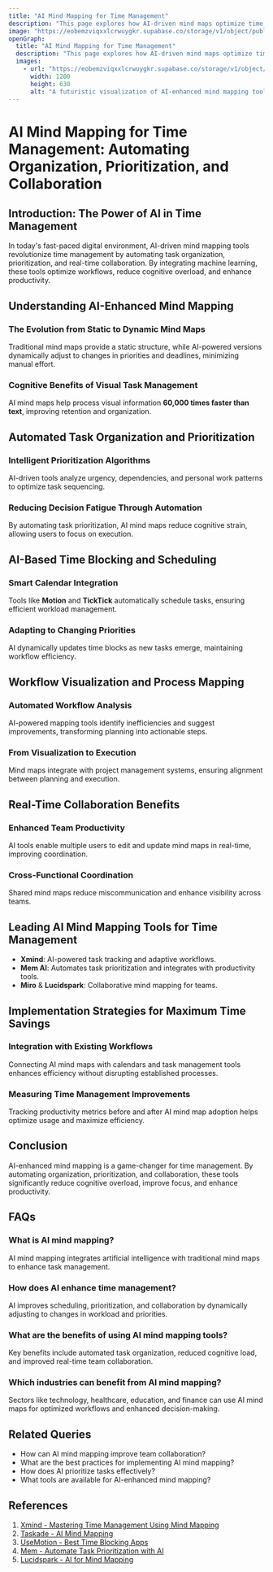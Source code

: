 ```yaml
---
title: "AI Mind Mapping for Time Management"
description: "This page explores how AI-driven mind maps optimize time management by automating organization, prioritizing tasks, and reducing cognitive overload. It covers AI-based scheduling, automated task breakdown, and real-time collaboration benefits."
image: "https://eobemzviqxxlcrwuygkr.supabase.co/storage/v1/object/public/yt2insight//ai-mind-mapping-time-management.png"
openGraph:
  title: "AI Mind Mapping for Time Management"
  description: "This page explores how AI-driven mind maps optimize time management by automating organization, prioritizing tasks, and reducing cognitive overload. It covers AI-based scheduling, automated task breakdown, and real-time collaboration benefits."
  images:
    - url: "https://eobemzviqxxlcrwuygkr.supabase.co/storage/v1/object/public/yt2insight//ai-mind-mapping-time-management.png"
      width: 1200
      height: 630
      alt: "A futuristic visualization of AI-enhanced mind mapping tools optimizing workflow and efficiency."
---
```


# AI Mind Mapping for Time Management: Automating Organization, Prioritization, and Collaboration

## Introduction: The Power of AI in Time Management

In today's fast-paced digital environment, AI-driven mind mapping tools revolutionize time management by automating task organization, prioritization, and real-time collaboration. By integrating machine learning, these tools optimize workflows, reduce cognitive overload, and enhance productivity.

## Understanding AI-Enhanced Mind Mapping

### The Evolution from Static to Dynamic Mind Maps
Traditional mind maps provide a static structure, while AI-powered versions dynamically adjust to changes in priorities and deadlines, minimizing manual effort.

### Cognitive Benefits of Visual Task Management
AI mind maps help process visual information **60,000 times faster than text**, improving retention and organization.

## Automated Task Organization and Prioritization

### Intelligent Prioritization Algorithms
AI-driven tools analyze urgency, dependencies, and personal work patterns to optimize task sequencing.

### Reducing Decision Fatigue Through Automation
By automating task prioritization, AI mind maps reduce cognitive strain, allowing users to focus on execution.

## AI-Based Time Blocking and Scheduling

### Smart Calendar Integration
Tools like **Motion** and **TickTick** automatically schedule tasks, ensuring efficient workload management.

### Adapting to Changing Priorities
AI dynamically updates time blocks as new tasks emerge, maintaining workflow efficiency.

## Workflow Visualization and Process Mapping

### Automated Workflow Analysis
AI-powered mapping tools identify inefficiencies and suggest improvements, transforming planning into actionable steps.

### From Visualization to Execution
Mind maps integrate with project management systems, ensuring alignment between planning and execution.

## Real-Time Collaboration Benefits

### Enhanced Team Productivity
AI tools enable multiple users to edit and update mind maps in real-time, improving coordination.

### Cross-Functional Coordination
Shared mind maps reduce miscommunication and enhance visibility across teams.

## Leading AI Mind Mapping Tools for Time Management

- **Xmind**: AI-powered task tracking and adaptive workflows.
- **Mem AI**: Automates task prioritization and integrates with productivity tools.
- **Miro** & **Lucidspark**: Collaborative mind mapping for teams.

## Implementation Strategies for Maximum Time Savings

### Integration with Existing Workflows
Connecting AI mind maps with calendars and task management tools enhances efficiency without disrupting established processes.

### Measuring Time Management Improvements
Tracking productivity metrics before and after AI mind map adoption helps optimize usage and maximize efficiency.

## Conclusion
AI-enhanced mind mapping is a game-changer for time management. By automating organization, prioritization, and collaboration, these tools significantly reduce cognitive overload, improve focus, and enhance productivity.

## FAQs

### What is AI mind mapping?
AI mind mapping integrates artificial intelligence with traditional mind maps to enhance task management.

### How does AI enhance time management?
AI improves scheduling, prioritization, and collaboration by dynamically adjusting to changes in workload and priorities.

### What are the benefits of using AI mind mapping tools?
Key benefits include automated task organization, reduced cognitive load, and improved real-time team collaboration.

### Which industries can benefit from AI mind mapping?
Sectors like technology, healthcare, education, and finance can use AI mind maps for optimized workflows and enhanced decision-making.

## Related Queries

- How can AI mind mapping improve team collaboration?
- What are the best practices for implementing AI mind mapping?
- How does AI prioritize tasks effectively?
- What tools are available for AI-enhanced mind mapping?

## References

1. [Xmind - Mastering Time Management Using Mind Mapping](https://xmind.app/blog/mastering-time-management-using-mind-mapping/)
2. [Taskade - AI Mind Mapping](https://www.taskade.com/blog/ai-mind-mapping/)
3. [UseMotion - Best Time Blocking Apps](https://www.usemotion.com/blog/best-time-blocking-apps)
4. [Mem - Automate Task Prioritization with AI](https://get.mem.ai/blog/how-to-automate-task-prioritization-with-ai)
5. [Lucidspark - AI for Mind Mapping](https://lucidspark.com/blog/ai-for-mind-mapping/)

